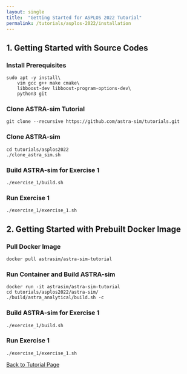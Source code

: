 ```yaml
---
layout: single
title:  "Getting Started for ASPLOS 2022 Tutorial"
permalink: /tutorials/asplos-2022/installation
---
```


## 1. Getting Started with Source Codes
### Install Prerequisites
```
sudo apt -y install\
    vim gcc g++ make cmake\
    libboost-dev libboost-program-options-dev\
    python3 git
```

### Clone ASTRA-sim Tutorial
```
git clone --recursive https://github.com/astra-sim/tutorials.git
```

### Clone ASTRA-sim
```
cd tutorials/asplos2022
./clone_astra_sim.sh
```

### Build ASTRA-sim for Exercise 1
```
./exercise_1/build.sh
```

### Run Exercise 1
```
./exercise_1/exercise_1.sh
```

## 2. Getting Started with Prebuilt Docker Image
### Pull Docker Image
```
docker pull astrasim/astra-sim-tutorial
```
### Run Container and Build ASTRA-sim
```
docker run -it astrasim/astra-sim-tutorial
cd tutorials/asplos2022/astra-sim/
./build/astra_analytical/build.sh -c
```

### Build ASTRA-sim for Exercise 1
```
./exercise_1/build.sh
```

### Run Exercise 1
```
./exercise_1/exercise_1.sh
```

<nav class="pagination">
    <a href="/tutorials/asplos-2022" class="pagination--pager">Back to Tutorial Page</a>
</nav>
